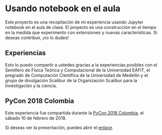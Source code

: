 # Usando notebook en el aula

Este proyecto es una recopilación de mi experiencia usando Jupyter notebook en
el aula de clase. El proyecto es una construcción en el tiempo en la medida que
experimento con extensiones y nuevas características. Si deseas contribuir, ¡no
lo dudes!  

## Experiencias

Esto lo puedo compartir a ustedes gracias a la experiencias posibles con el
Semillero de Física Teórica y Computacional de la Universidad EAFIT, el pregrado
de Computación Científica de la Universidad de Medellín y el grupo de
divulgación Scalibur de la Organización Scalibur para la Investigación y la
ciencia.  

## PyCon 2018 Colombia

Este experiencia fue compartida durante la
[PyCon 2018 Colombia](https://www.pycon.co/talks/using-jupyter-in-the-classroom/),
el sábado 10 de febrero de 2018.  

Si deseas ver la presentación, puedes abrir el
[enlace](https://es.slideshare.net/cosmoscalibur/usando-notebook-en-el-aula).
